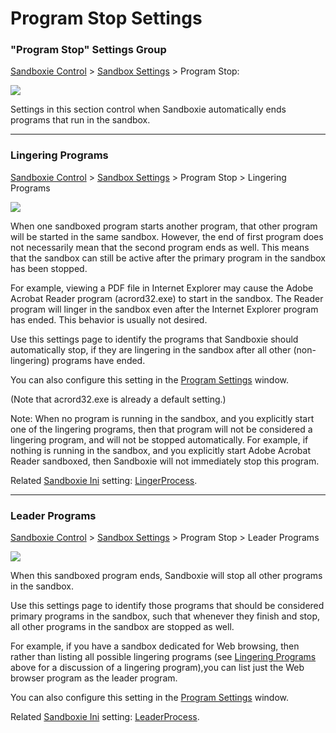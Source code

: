 # Program Stop Settings

### "Program Stop" Settings Group

[Sandboxie Control](SandboxieControl) > [Sandbox Settings](SandboxSettings) > Program Stop:

![](https://xanasoft.com/wp-content/uploads/2020/10/ProgramStopSettings.png)

Settings in this section control when Sandboxie automatically ends programs that run in the sandbox.

* * *

### Lingering Programs

[Sandboxie Control](SandboxieControl) > [Sandbox Settings](SandboxSettings) > Program Stop > Lingering Programs

![](https://xanasoft.com/wp-content/uploads/2020/10/LingeringProgramsSettings.png)

When one sandboxed program starts another program, that other program will be started in the same sandbox. However, the end of first program does not necessarily mean that the second program ends as well. This means that the sandbox can still be active after the primary program in the sandbox has been stopped.

For example, viewing a PDF file in Internet Explorer may cause the Adobe Acrobat Reader program (acrord32.exe) to start in the sandbox. The Reader program will linger in the sandbox even after the Internet Explorer program has ended. This behavior is usually not desired.

Use this settings page to identify the programs that Sandboxie should automatically stop, if they are lingering in the sandbox after all other (non-lingering) programs have ended.


You can also configure this setting in the [Program Settings](ProgramSettings) window.


(Note that acrord32.exe is already a default setting.)

Note: When no program is running in the sandbox, and you explicitly start one of the lingering programs, then that program will not be considered a lingering program, and will not be stopped automatically. For example, if nothing is running in the sandbox, and you explicitly start Adobe Acrobat Reader sandboxed, then Sandboxie will not immediately stop this program.

Related [Sandboxie Ini](SandboxieIni) setting: [LingerProcess](LingerProcess).

* * *

### Leader Programs

[Sandboxie Control](SandboxieControl) > [Sandbox Settings](SandboxSettings) > Program Stop > Leader Programs

![](https://xanasoft.com/wp-content/uploads/2020/10/LeaderProgramsSettings.png)

When this sandboxed program ends, Sandboxie will stop all other programs in the sandbox.

Use this settings page to identify those programs that should be considered primary programs in the sandbox, such that whenever they finish and stop, all other programs in the sandbox are stopped as well.

For example, if you have a sandbox dedicated for Web browsing, then rather than listing all possible lingering programs (see [Lingering Programs](ProgramStopSettings#linger) above for a discussion of a lingering program),you can list just the Web browser program as the leader program.

You can also configure this setting in the [Program Settings](ProgramSettings) window.

Related [Sandboxie Ini](SandboxieIni) setting: [LeaderProcess](LeaderProcess).
